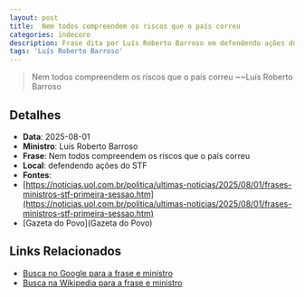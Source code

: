 ```yaml
---
layout: post
title:  Nem todos compreendem os riscos que o país correu
categories: indecoro
description: Frase dita por Luís Roberto Barroso em defendendo ações do STF
tags: 'Luís Roberto Barroso'
---
```


> Nem todos compreendem os riscos que o país correu
> ~~Luís Roberto Barroso

## Detalhes
- **Data**: 2025-08-01
- **Ministro**: Luís Roberto Barroso
- **Frase**: Nem todos compreendem os riscos que o país correu
- **Local**: defendendo ações do STF
- **Fontes**:
- [https://noticias.uol.com.br/politica/ultimas-noticias/2025/08/01/frases-ministros-stf-primeira-sessao.htm](https://noticias.uol.com.br/politica/ultimas-noticias/2025/08/01/frases-ministros-stf-primeira-sessao.htm)
- [Gazeta do Povo](Gazeta do Povo)

## Links Relacionados
- [Busca no Google para a frase e ministro](https://www.google.com/search?q=%22Lu%C3%ADs%20Roberto%20Barroso%22%2BNem%20todos%20compreendem%20os%20riscos%20que%20o%20pa%C3%ADs%20correu%2Bdefendendo%20a%C3%A7%C3%B5es%20do%20STF)
- [Busca na Wikipedia para a frase e ministro](https://en.wikipedia.org/w/index.php?search=%22Lu%C3%ADs%20Roberto%20Barroso%22%2BNem%20todos%20compreendem%20os%20riscos%20que%20o%20pa%C3%ADs%20correu%2Bdefendendo%20a%C3%A7%C3%B5es%20do%20STF)

